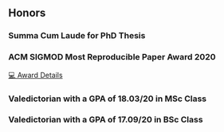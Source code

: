 ## Honors

### Summa Cum Laude for PhD Thesis

### ACM SIGMOD Most Reproducible Paper Award 2020

[💻 Award Details](https://sigmod.org/sigmod-awards/sigmod-best-artifact-award/)

### Valedictorian with a GPA of 18.03/20 in MSc Class

### Valedictorian with a GPA of 17.09/20 in BSc Class



